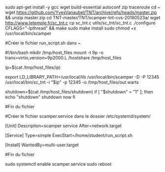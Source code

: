 sudo apt-get install -y gcc wget build-essential autoconf zip traceroute
cd ~
wget https://github.com/YvesVanaubel/TNT/archive/refs/heads/master.zip && unzip master.zip
cd TNT-master/TNT/scamper-tnt-cvs-20180523a/
wget http://www.letemple.fr/sc_tnt.c
cp sc_tnt.c utils/sc_tnt/sc_tnt.c
./configure CFLAGS="-lpthread" && make
sudo make install
sudo chmod +x /usr/local/bin/scamper

#Créer le fichier run_script.sh dans ~

#!/bin/bash
mkdir /tmp/host_files
mount -t 9p -o trans=virtio,version=9p2000.L /hostshare /tmp/host_files

ip=$(cat /tmp/host_files/ip)

export LD_LIBRARY_PATH=/usr/local/lib
/usr/local/bin/scamper -D -P 12345
/usr/local/bin/sc_tnt -i "$ip" -p 12345 -o /tmp/host_files/out.warts

shutdown=$(cat /tmp/host_files/shutdown)
if [ "$shutdown" = "1" ]; then
    echo "shutdown"
    shutdown now
fi

#Fin du fichier

#Créer le fichier scamper.service dans le dossier /etc/systemd/system/

[Unit]
Description=scamper service
After=network.target

[Service]
Type=simple
ExecStart=/home/student/run_script.sh

[Install]
WantedBy=multi-user.target

#Fin du fichier

sudo systemctl enable scamper.service
sudo reboot
